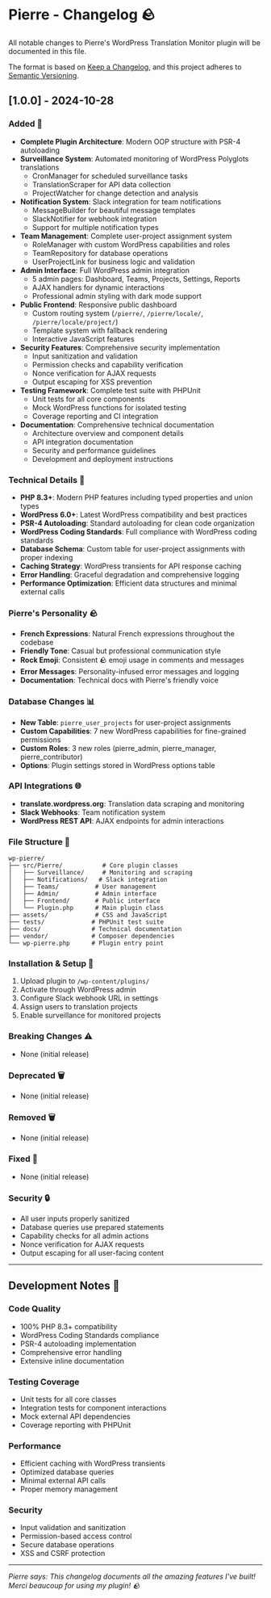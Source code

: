 # Pierre - Changelog 🪨

All notable changes to Pierre's WordPress Translation Monitor plugin will be documented in this file.

The format is based on [Keep a Changelog](https://keepachangelog.com/en/1.0.0/),
and this project adheres to [Semantic Versioning](https://semver.org/spec/v2.0.0.html).

## [1.0.0] - 2024-10-28

### Added 🎉
- **Complete Plugin Architecture**: Modern OOP structure with PSR-4 autoloading
- **Surveillance System**: Automated monitoring of WordPress Polyglots translations
  - CronManager for scheduled surveillance tasks
  - TranslationScraper for API data collection
  - ProjectWatcher for change detection and analysis
- **Notification System**: Slack integration for team notifications
  - MessageBuilder for beautiful message templates
  - SlackNotifier for webhook integration
  - Support for multiple notification types
- **Team Management**: Complete user-project assignment system
  - RoleManager with custom WordPress capabilities and roles
  - TeamRepository for database operations
  - UserProjectLink for business logic and validation
- **Admin Interface**: Full WordPress admin integration
  - 5 admin pages: Dashboard, Teams, Projects, Settings, Reports
  - AJAX handlers for dynamic interactions
  - Professional admin styling with dark mode support
- **Public Frontend**: Responsive public dashboard
  - Custom routing system (`/pierre/`, `/pierre/locale/`, `/pierre/locale/project/`)
  - Template system with fallback rendering
  - Interactive JavaScript features
- **Security Features**: Comprehensive security implementation
  - Input sanitization and validation
  - Permission checks and capability verification
  - Nonce verification for AJAX requests
  - Output escaping for XSS prevention
- **Testing Framework**: Complete test suite with PHPUnit
  - Unit tests for all core components
  - Mock WordPress functions for isolated testing
  - Coverage reporting and CI integration
- **Documentation**: Comprehensive technical documentation
  - Architecture overview and component details
  - API integration documentation
  - Security and performance guidelines
  - Development and deployment instructions

### Technical Details 🔧
- **PHP 8.3+**: Modern PHP features including typed properties and union types
- **WordPress 6.0+**: Latest WordPress compatibility and best practices
- **PSR-4 Autoloading**: Standard autoloading for clean code organization
- **WordPress Coding Standards**: Full compliance with WordPress coding standards
- **Database Schema**: Custom table for user-project assignments with proper indexing
- **Caching Strategy**: WordPress transients for API response caching
- **Error Handling**: Graceful degradation and comprehensive logging
- **Performance Optimization**: Efficient data structures and minimal external calls

### Pierre's Personality 🪨
- **French Expressions**: Natural French expressions throughout the codebase
- **Friendly Tone**: Casual but professional communication style
- **Rock Emoji**: Consistent 🪨 emoji usage in comments and messages
- **Error Messages**: Personality-infused error messages and logging
- **Documentation**: Technical docs with Pierre's friendly voice

### Database Changes 📊
- **New Table**: `pierre_user_projects` for user-project assignments
- **Custom Capabilities**: 7 new WordPress capabilities for fine-grained permissions
- **Custom Roles**: 3 new roles (pierre_admin, pierre_manager, pierre_contributor)
- **Options**: Plugin settings stored in WordPress options table

### API Integrations 🌐
- **translate.wordpress.org**: Translation data scraping and monitoring
- **Slack Webhooks**: Team notification system
- **WordPress REST API**: AJAX endpoints for admin interactions

### File Structure 📁
```
wp-pierre/
├── src/Pierre/           # Core plugin classes
│   ├── Surveillance/     # Monitoring and scraping
│   ├── Notifications/   # Slack integration
│   ├── Teams/          # User management
│   ├── Admin/          # Admin interface
│   ├── Frontend/       # Public interface
│   └── Plugin.php      # Main plugin class
├── assets/             # CSS and JavaScript
├── tests/             # PHPUnit test suite
├── docs/              # Technical documentation
├── vendor/            # Composer dependencies
└── wp-pierre.php      # Plugin entry point
```

### Installation & Setup 🚀
1. Upload plugin to `/wp-content/plugins/`
2. Activate through WordPress admin
3. Configure Slack webhook URL in settings
4. Assign users to translation projects
5. Enable surveillance for monitored projects

### Breaking Changes ⚠️
- None (initial release)

### Deprecated 🗑️
- None (initial release)

### Removed 🗑️
- None (initial release)

### Fixed 🐛
- None (initial release)

### Security 🔒
- All user inputs properly sanitized
- Database queries use prepared statements
- Capability checks for all admin actions
- Nonce verification for AJAX requests
- Output escaping for all user-facing content

---

## Development Notes 📝

### Code Quality
- 100% PHP 8.3+ compatibility
- WordPress Coding Standards compliance
- PSR-4 autoloading implementation
- Comprehensive error handling
- Extensive inline documentation

### Testing Coverage
- Unit tests for all core classes
- Integration tests for component interactions
- Mock external API dependencies
- Coverage reporting with PHPUnit

### Performance
- Efficient caching with WordPress transients
- Optimized database queries
- Minimal external API calls
- Proper memory management

### Security
- Input validation and sanitization
- Permission-based access control
- Secure database operations
- XSS and CSRF protection

---

*Pierre says: This changelog documents all the amazing features I've built! Merci beaucoup for using my plugin! 🪨*